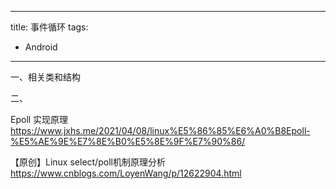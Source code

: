 ---
title: 事件循环
tags:
- Android
---------


一、相关类和结构


二、


Epoll 实现原理
https://www.jxhs.me/2021/04/08/linux%E5%86%85%E6%A0%B8Epoll-%E5%AE%9E%E7%8E%B0%E5%8E%9F%E7%90%86/

【原创】Linux select/poll机制原理分析
https://www.cnblogs.com/LoyenWang/p/12622904.html